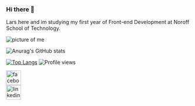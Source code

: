### Hi there 👋
Lars here and im studying my first year of Front-end Development at Noroff School of Technology. 

<img
  src="(https://github.com/larssandell/LarsSandell/blob/main/lars.jpg)"
  alt="picture of me"
  title="Optional title"
  style="display: inline-block; margin: 0 auto; max-width: 300px">

![Anurag's GitHub stats](https://github-readme-stats.vercel.app/api?username=larssandell&show_icons=true&theme=dark)


[![Top Langs](https://github-readme-stats.vercel.app/api/top-langs/?username=larssandell)](https://github.com/anuraghazra/github-readme-stats)
![Profile views](https://gpvc.arturio.dev/larssandell)  

[<img src='https://cdn.jsdelivr.net/npm/simple-icons@3.0.1/icons/facebook.svg' alt='facebook' height='40'>](https://www.facebook.com/BingoPingo)  
[<img src='https://cdn.jsdelivr.net/npm/simple-icons@3.0.1/icons/linkedin.svg' alt='linkedin' height='40'>](https://www.linkedin.com/in/lars-sandell/) 
